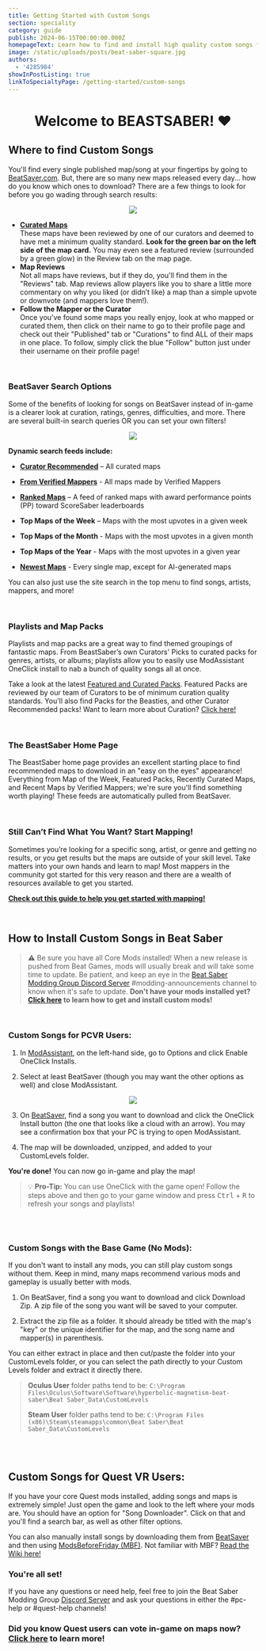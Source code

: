 ```yaml
---
title: Getting Started with Custom Songs
section: speciality
category: guide
publish: 2024-06-15T00:00:00.000Z
homepageText: Learn how to find and install high quality custom songs for Beat Saber!
image: /static/uploads/posts/beat-saber-square.jpg
authors:
  - '4285984'
showInPostListing: true
linkToSpecialtyPage: /getting-started/custom-songs
---
```


<h1 style="text-align: center">Welcome to BEASTSABER! ❤️</h1>

## Where to find Custom Songs

You'll find every single published map/song at your fingertips by going to [BeatSaver.com](https://beatsaver.com/). But, there are so many new maps released every day… how do you know which ones to download? There are a few things to look for before you go wading through search results:

<p align="center">
    <img src="/uploads/sot-map-page.png">
</p>

- **[Curated Maps](https://beatsaver.com/?order=Curated&curated=true)**
  \
  These maps have been reviewed by one of our curators and deemed to have met a minimum quality standard. **Look for the green bar on the left side of the map card.** You may even see a featured review (surrounded by a green glow) in the Review tab on the map page.
- **Map Reviews**
  \
  Not all maps have reviews, but if they do, you'll find them in the "Reviews" tab. Map reviews allow players like you to share a little more commentary on why you liked (or didn’t like) a map than a simple upvote or downvote (and mappers love them!).
- **Follow the Mapper or the Curator**
  \
  Once you’ve found some maps you really enjoy, look at who mapped or curated them, then click on their name to go to their profile page and check out their "Published" tab or "Curations" to find ALL of their maps in one place. To follow, simply click the blue "Follow" button just under their username on their profile page!

<br />

### BeatSaver Search Options

Some of the benefits of looking for songs on BeatSaver instead of in-game is a clearer look at curation, ratings, genres, difficulties, and more. There are several built-in search queries OR you can set your own filters!

<p align="center">
    <img src="/uploads/beatsaver-search-options.png">
</p>

**Dynamic search feeds include:**

- [**Curator Recommended**](https://beatsaver.com/?curated=true) – All curated maps

- [**From Verified Mappers**](https://beatsaver.com/?verified=true) - All maps made by Verified Mappers

- [**Ranked Maps**](https://beatsaver.com/?ranked=true) – A feed of ranked maps with award performance points (PP) toward ScoreSaber leaderboards

- **Top Maps of the Week** – Maps with the most upvotes in a given week

- **Top Maps of the Month** - Maps with the most upvotes in a given month

- **Top Maps of the Year** - Maps with the most upvotes in a given year

- [**Newest Maps**](https://beatsaver.com/?order=Latest) - Every single map, except for AI-generated maps

You can also just use the site search in the top menu to find songs, artists, mappers, and more!

<br />

### Playlists and Map Packs

Playlists and map packs are a great way to find themed groupings of fantastic maps. From BeastSaber’s own Curators' Picks to curated packs for genres, artists, or albums; playlists allow you to easily use ModAssistant OneClick install to nab a bunch of quality songs all at once.

Take a look at the latest [Featured and Curated Packs](https://beatsaver.com/playlists?order=Curated). Featured Packs are reviewed by our team of Curators to be of minimum curation quality standards. You'll also find Packs for the Beasties, and other Curator Recommended packs! Want to learn more about Curation? [Click here!](/curation)

<br />

### The BeastSaber Home Page

The BeastSaber home page provides an excellent starting place to find recommended maps to download in an "easy on the eyes" appearance! Everything from Map of the Week, Featured Packs, Recently Curated Maps, and Recent Maps by Verified Mappers; we're sure you'll find something worth playing! These feeds are automatically pulled from BeatSaver.

<br />

### Still Can’t Find What You Want? Start Mapping!

Sometimes you’re looking for a specific song, artist, or genre and getting no results, or you get results but the maps are outside of your skill level. Take matters into your own hands and learn to map! Most mappers in the community got started for this very reason and there are a wealth of resources available to get you started.

[**Check out this guide to help you get started with mapping!**](/posts/getting-started-with-mapping)

<br />

## How to Install Custom Songs in Beat Saber

> ⚠️ Be sure you have all Core Mods installed! When a new release is pushed from Beat Games, mods will usually break and will take some time to update. Be patient, and keep an eye in the [Beat Saber Modding Group Discord Server](https://discord.gg/beatsabermods) #modding-announcements channel to know when it's safe to update. **Don't have your mods installed yet? [Click here](/installing-the-mod-guide-necessary-for-any-custom-songs) to learn how to get and install custom mods!**

<br />

### Custom Songs for PCVR Users:

1. In [ModAssistant](https://bsmg.wiki/pc-modding.html#mod-assistant), on the left-hand side, go to Options and click Enable OneClick Installs.

2. Select at least BeatSaver (though you may want the other options as well) and close ModAssistant.

<p align="center">
    <img src="/uploads/mod-assistant.png">
</p>

3. On [BeatSaver](https://beatsaver.com/), find a song you want to download and click the OneClick Install button (the one that looks like a cloud with an arrow). You may see a confirmation box that your PC is trying to open ModAssistant.

4. The map will be downloaded, unzipped, and added to your CustomLevels folder.

**You're done!** You can now go in-game and play the map!

> 💡 **Pro-Tip:** You can use OneClick with the game open! Follow the steps above and then go to your game window and press <kbd>Ctrl</kbd> + <kbd>R</kbd> to refresh your songs and playlists!

<br />

<br />

### Custom Songs with the Base Game (No Mods):

If you don't want to install any mods, you can still play custom songs without them. Keep in mind, many maps recommend various mods and gameplay is usually better with mods.

1. On BeatSaver, find a song you want to download and click Download Zip. A zip file of the song you want will be saved to your computer.

2. Extract the zip file as a folder. It should already be titled with the map's "key" or the unique identifier for the map, and the song name and mapper(s) in parenthesis.

You can either extract in place and then cut/paste the folder into your CustomLevels folder, or you can select the path directly to your Custom Levels folder and extract it directly there.

> **Oculus User** folder paths tend to be: `C:\Program Files\Oculus\Software\Software\hyperbolic-magnetism-beat-saber\Beat Saber_Data\CustomLevels`
>
> **Steam User** folder paths tend to be: `C:\Program Files (x86)\Steam\steamapps\common\Beat Saber\Beat Saber_Data\CustomLevels`

<br />

<br />

## Custom Songs for Quest VR Users:

If you have your core Quest mods installed, adding songs and maps is extremely simple! Just open the game and look to the left where your mods are. You should have an option for "Song Downloader". Click on that and you'll find a search bar, as well as other filter options.

You can also manually install songs by downloading them from [BeatSaver](https://beatsaver.com/) and then using [ModsBeforeFriday (MBF)](https://mbf.bsquest.xyz/). Not familiar with MBF? [Read the Wiki here!](https://bsmg.wiki/quest/modding-with-mbf.html)

### You're all set!

If you have any questions or need help, feel free to join the Beat Saber Modding Group [Discord Server](https://discord.gg/beatsabermods) and ask your questions in either the #pc-help or #quest-help channels!

### Did you know Quest users can vote in-game on maps now? [Click here](/posts/quest-voting-now-available) to learn more!
